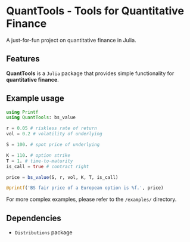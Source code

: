 # QuantTools - Tools for Quantitative Finance

A just-for-fun project on quantitative finance in Julia.

## Features

**QuantTools** is a `Julia` package that provides simple functionality for **quantitative finance**.

## Example usage

```Julia
using Printf
using QuantTools: bs_value

r = 0.05 # riskless rate of return
vol = 0.2 # volatility of underlying

S = 100. # spot price of underlying

K = 110. # option strike
T = 1. # time-to-maturity
is_call = true # contract right

price = bs_value(S, r, vol, K, T, is_call)

@printf('BS fair price of a European option is %f.', price)
```

For more complex examples, please refer to the `/examples/` directory. 

## Dependencies

- `Distributions` package
